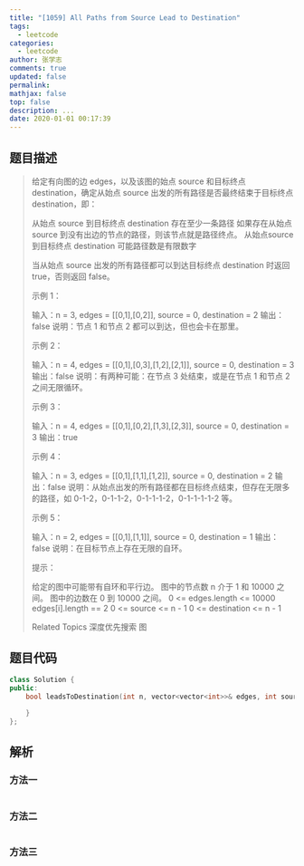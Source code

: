 ```yaml
---
title: "[1059] All Paths from Source Lead to Destination"
tags:
  - leetcode
categories:
  - leetcode
author: 张学志
comments: true
updated: false
permalink:
mathjax: false
top: false
description: ...
date: 2020-01-01 00:17:39
---
```


## 题目描述

> 给定有向图的边 edges，以及该图的始点 source 和目标终点 destination，确定从始点 source 出发的所有路径是否最终结束于目标终点 destination，即： 
> 
> 
> 从始点 source 到目标终点 destination 存在至少一条路径 
> 如果存在从始点 source 到没有出边的节点的路径，则该节点就是路径终点。 
> 从始点source到目标终点 destination 可能路径数是有限数字 
> 
> 
> 当从始点 source 出发的所有路径都可以到达目标终点 destination 时返回 true，否则返回 false。 
> 
> 
> 
> 示例 1： 
> 
> 
> 
> 输入：n = 3, edges = [[0,1],[0,2]], source = 0, destination = 2
> 输出：false
> 说明：节点 1 和节点 2 都可以到达，但也会卡在那里。
> 
> 
> 示例 2： 
> 
> 
> 
> 输入：n = 4, edges = [[0,1],[0,3],[1,2],[2,1]], source = 0, destination = 3
> 输出：false
> 说明：有两种可能：在节点 3 处结束，或是在节点 1 和节点 2 之间无限循环。
> 
> 
> 示例 3： 
> 
> 
> 
> 输入：n = 4, edges = [[0,1],[0,2],[1,3],[2,3]], source = 0, destination = 3
> 输出：true
> 
> 
> 示例 4： 
> 
> 
> 
> 输入：n = 3, edges = [[0,1],[1,1],[1,2]], source = 0, destination = 2
> 输出：false
> 说明：从始点出发的所有路径都在目标终点结束，但存在无限多的路径，如 0-1-2，0-1-1-2，0-1-1-1-2，0-1-1-1-1-2 等。
> 
> 
> 示例 5： 
> 
> 
> 
> 输入：n = 2, edges = [[0,1],[1,1]], source = 0, destination = 1
> 输出：false
> 说明：在目标节点上存在无限的自环。
> 
> 
> 
> 
> 提示： 
> 
> 
> 给定的图中可能带有自环和平行边。 
> 图中的节点数 n 介于 1 和 10000 之间。 
> 图中的边数在 0 到 10000 之间。 
> 0 <= edges.length <= 10000 
> edges[i].length == 2 
> 0 <= source <= n - 1 
> 0 <= destination <= n - 1 
> 
> Related Topics 深度优先搜索 图

## 题目代码

```cpp
class Solution {
public:
    bool leadsToDestination(int n, vector<vector<int>>& edges, int source, int destination) {
        
    }
};
```

## 解析

### 方法一

```cpp

```

### 方法二

```cpp

```

### 方法三

```cpp

```

